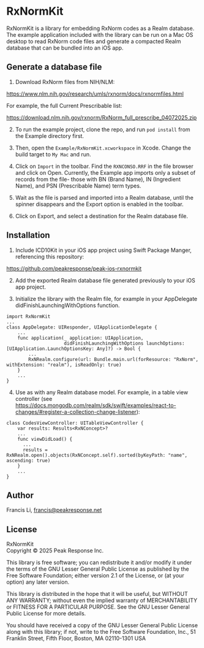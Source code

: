 # RxNormKit

RxNormKit is a library for embedding RxNorm codes as a Realm database. The example
application included with the library can be run on a Mac OS desktop to read RxNorm
code files and generate a compacted Realm database that can be bundled into an iOS app.

## Generate a database file

1. Download RxNorm files from NIH/NLM:

  https://www.nlm.nih.gov/research/umls/rxnorm/docs/rxnormfiles.html

  For example, the full Current Prescribable list:

  https://download.nlm.nih.gov/rxnorm/RxNorm_full_prescribe_04072025.zip

2. To run the example project, clone the repo, and run `pod install` from the Example directory first.

3. Then, open the `Example/RxNormKit.xcworkspace` in Xcode. Change the build target to `My Mac` and run.

4. Click on `Import` in the toolbar. Find the `RXNCONSO.RRF` in the file browser and click on Open. Currently,
the Example app imports only a subset of records from the file- those with BN (Brand Name), IN (Ingredient Name), and
PSN (Prescribable Name) term types.

5. Wait as the file is parsed and imported into a Realm database, until the spinner disappears and the Export
option is enabled in the toolbar.

6. Click on Export, and select a destination for the Realm database file.

## Installation

1. Include ICD10Kit in your iOS app project using Swift Package Manger, referencing this repository:

  https://github.com/peakresponse/peak-ios-rxnormkit

2. Add the exported Realm database file generated previously to your iOS app project.

3. Initialize the library with the Realm file, for example in your AppDelegate didFinishLaunchingWithOptions function.

  ```
  import RxNormKit
  ...
  class AppDelegate: UIResponder, UIApplicationDelegate {
      ...
      func application(_ application: UIApplication,
                       didFinishLaunchingWithOptions launchOptions: [UIApplication.LaunchOptionsKey: Any]?) -> Bool {
          ...
          RxNRealm.configure(url: Bundle.main.url(forResource: "RxNorm", withExtension: "realm"), isReadOnly: true)
      }
      ...
  }
  ```

4. Use as with any Realm database model. For example, in a table view controller (see https://docs.mongodb.com/realm/sdk/swift/examples/react-to-changes/#register-a-collection-change-listener):

  ```
  class CodesViewController: UITableViewController {    
      var results: Results<RxNConcept>?
      ...
      func viewDidLoad() {
        ...
        results = RxNRealm.open().objects(RxNConcept.self).sorted(byKeyPath: "name", ascending: true)
      }
      ...      
  }
  ```

## Author

Francis Li, francis@peakresponse.net

## License

RxNormKit  
Copyright &copy; 2025 Peak Response Inc.

This library is free software; you can redistribute it and/or
modify it under the terms of the GNU Lesser General Public
License as published by the Free Software Foundation; either
version 2.1 of the License, or (at your option) any later version.

This library is distributed in the hope that it will be useful,
but WITHOUT ANY WARRANTY; without even the implied warranty of
MERCHANTABILITY or FITNESS FOR A PARTICULAR PURPOSE.  See the GNU
Lesser General Public License for more details.

You should have received a copy of the GNU Lesser General Public
License along with this library; if not, write to the Free Software
Foundation, Inc., 51 Franklin Street, Fifth Floor, Boston, MA  02110-1301  USA
